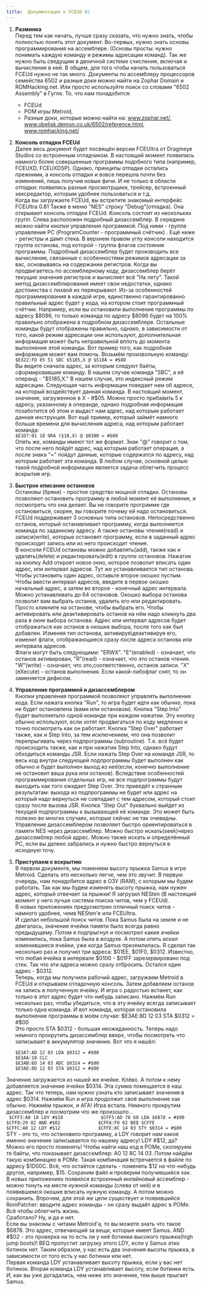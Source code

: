 ```yaml
---
title:  Документация к FCEUd #2
---
```

1. **Разминка**  
Перед тем как начать, лучше сразу сказать, что нужно знать, чтобы полностью понять этот документ. Во-первых, нужно знать основы программирования на ассемблере. (Основы просты: нужно понимать каждую команду и режимы адресации команд). Так же нужно быть сведущим в двоичной системе счисления, включая и вычисления в ней. В общем, для того чтобы начать пользоваться FCEUd нужно не так много. Документы по ассемблеру процессоров семейства 6502 и разные доки можно найти на Zophar Domain и ROMHacking.net. Или просто используйте поиск со словами "6502 Assembly" в Гугле.
То, что нам понадобится:  
	- FCEUd
	- РОМ игры Metroid,
	- Разные доки, которые можно найти на: www.zophar.net/,  www.obelisk.demon.co.uk/6502/reference.html,  www.romhacking.net/   

1. **Консоль отладки FCEUd**  
Далее весь документ будет посвящён версии FCEUltra от Dragineye Studios со встроенным отладчиком. В настоящий момент появились намного более совершенные программы подобного типа (например, FCEUXD, FCEUXDSP). Однако, принципы отладки остались прежними, а консоль отладки и вовсе перешла почти без изменений, лишь получив новые фичи. И не только в области отладки: появились разные просмотрщики, трейсер, встроенный хексредактор, которым удобнее пользоваться и т.д.  
Когда вы загружаете FCEUd, вы встретите знакомый интерфейс FCEUltra 0.81 Также в меню "NES" строку "Debug"(отладка). Она открывает консоль отладки FCEUd. Консоль состоит из нескольких групп. Слева расположен подробный дизассемблер. В середине можно найти кнопки управления программой. Под ними - группа управления РС (ProgramCounter - программный счётчик) . Ещё ниже - регистры и дамп стека. В верхнем правом углу консоли находится группа останова, под которой - группа флагов состояния программы. Подробный дизассемблер будет производить все вычисления, связанные с особенностями режимов адресации за вас, основываясь на содержании регистров. Когда вы продвигаетесь по ассемблерному коду, дизассемблер берёт текущие значения регистров и вычисляет всё "На лету". Такой метод дизассемблирования имеет свои недостатки, однако достоинства с лихвой их перекрывают. Из-за особенностей программирования в каждой игре, единственно гарантированно правильный адрес будет у кода, на котором стоит программный счётчик. Например, если вы остановили выполнение программы по адресу \$8096, то только команда по адресу \$8096 будет на 100% правильно отображена в подробном дизассемблере. Остальные команды будут отображены правильно, однако, в зависимости от того, какой режим адресации они используют, дополнительная информация может быть неправильной вплоть до момента выполнения этой команды. Вот пример того, как подробная информация может вам помочь. Возьмём произвольную команду:  
`$E322:FD 85 51 SBC $5185,X @ $518A = #$8D `  
Вы видите сначала адрес, за которым следуют байты, сформировавшие команду. В нашем случае команда "SBC", а её операнд - "\$5185,X." В нашем случае, это индексный режим адресации. Следующая часть информации поведает нам об адресе, на который воздействует данная команда. В настоящий момент, значение, загруженное в Х - #\$05. Можно просто прибавить 5 к адресу, указанному в операнде, однако подробная информация позаботится об этом и выдаст нам адрес, над которым работает данная инструкция. Вот ещё пример, который займёт намного больше времени для вычисления адреса, над которым работает команда:   
`$E1D7:01 18 ORA ($18,X) @ $0300 = #$00`  
Опять же, команды имеют тот же формат. Знак "@" говорит о том, что после него пойдёт адрес, над которым работает операция, а после знака "=" пойдут данные, которые содержатся по адресу, над которым работает эта команда. В любом случае, основной целью такой подробной информации является задача облегчить процесс вскрытия игр.  

1. **Быстрое описание остановов**  
Остановы (бряки) - простое средство мощной отладки. Остановы позволяют остановить программу в любой момент её выполнения, и посмотреть что она делает. Вы не говорите программе где остановиться, скорее, вы говорите почему ей надо остановиться. FCEUd поддерживает 3 основных типа остановов. Непосредственно останов, который останавливает программу, когда выполняется команда по заданному адресу. А также остановы чтения(read) и записи(write), которые остановят программу, если в заданный адрес происходит запись или из него происходит чтение.   
В консоли FCEUd остановы можно добавлять(add), также как и удалять(delete) и редактировать(edit) в группе остановов. Нажатие на кнопку Add откроет новое окно, которое позволит вписать один адрес, или интервал адресов. Тут же устанавливается тип останова. Чтобы установить один адрес, оставьте второе окошко пустым. Чтобы ввести интервал адресов, введите в первое окошко начальный адрес, а затем во второе - конечный адрес интервала. Можно устанавливать до 64 остановов. Окошко выбора останова позволит вам выбрать останов, удалить его или редактировать. Просто кликните на останове, чтобы выбрать его. Чтобы активировать или деактивировать останов на нём надо кликнуть два раза в окне выбора останова. Адрес или интервал адресов будет отображаться как останов в окошке выбора, после того как был добавлен. Изменяя тип останова, активируя\деактивируя его, изменит флаги, отображающиеся сразу после адреса останова или интервала адресов.   
Флаги могут быть следующими: "ERWX". "E"(enabled) - означает, что останов активирован, "R"(read) - означает, что это останов чтения. "W"(write) - означает, что это,соответственно, останов записи. "Х"(eXecute) - останов выполнения. Если какой-либофлаг снят, то он заменяется дефисом. 

1. **Управление программой и дизассемблером**  
Кнопки управления программой позволяют управлять выполнение кода. Если нажата кнопка "Run", то игра будет идти как обычно, пока не будет остановлена (вами или остановом). Кнопка "Step Into" будет выполнятьпо одной команде при каждом нажатии. Эту кнопку обычно используют, если хотят продвигаться по коду медленно и точно посмотреть как он работает. Кнопка "Step Over" работает также, как и Step Into, за тем исключением, что она позволит перепрыгивать через подпрограммы (subroutine). Т.е. всё будет происходить также, как и при нажатии Step Into, однако будут обходиться команды JSR. Если нажать Step Over на команде JSR, то весь код внутри следующей подпрограммы будет выполнен как обычно и будет выполнен выход из неё(если, конечно выполнение не остановит ваша рука или останов). Вследствие особенностей программирования отдельных игр, не все подпрограммы будут выходить как того ожидает Step Over. Это приведёт к странным результатам: выхода из подпрограммы не будет или адрес на который надо вернуться не совпадает с тем адресом, который стоит сразу после вызова JSR. Кнопка "Step Out" буквально выйдет из текущей подпрограммы к вызывающей её команде. Это может быть полезно во многих случаях, которые сейчас не так очевидны.  
Управление дизассемблером позволяет быстро ориентироваться в памяти NES через дизассемблер. Можно быстро искать(seek)через дизассемблер любой адрес. Можно также искать и определённый PC, если вы далеко забрались и нужно быстро вернуться в исходную точу.  

1. **Приступаем к вскрытию**  
В первом документе, мы поменяем высоту прыжка Samus в игре Metroid. Сделать это несколько легче, чем это звучит. В первую очередь, нам понадобится адрес в ОЗУ (RAM), с которым мы будем работать. Так как мы будем изменять высоту прыжка, нам нужен адрес, который отвечает за прыжки! Я загрузил NESten (В настоящий момент у него лучше система поиска читов, чем у FCEUd).  
В новых приложениях предусмотрен отличный поиск читов - намного удобнее, чемв NESten'e или FCEUltra.  
И сделал небольшой поиск читов. Пока Samus была на земле и не двигалась, значение ячейки памяти было всегда равно предыдущему. Потом я подпрыгнул и посмотрел какие ачейки изменились, пока Samus была в воздухе. А потом опять искал изменившиеся ячейки, уже когда Samus приземлилась. Я сделал так несколько раз и получил три адреса: \$01EE, \$01F0, \$0312. Известно, что любая ячейка в интервале \$0100 - \$01FF зарезервировано под стек. Так что эти адреса можно сразу отбросить. Остался один адрес - \$0312.  
Теперь, когда мы получили рабочий адрес, загружаем Metroid в FCEUd и открываем отладочную консоль. Затем добавляем останов на запись в полученную ячейку. И игра с радостью встанет, как только в этот адрес будет что-нибудь записано. Нажмём Run несколько раз, чтобы убедиться, что в эту ячейку всегда записывает только одна команда. И вот команда, которая остановила выполнение программы в моём случае: \$E3AE:8D 12 03 STA \$0312 = #\$00  
Это просто STA \$0312 - большая неожиданность. Теперь надо немного прокрутить дизассемблер вверх, чтобы посмотреть что записывает в аккумулятор значение. Вот что я нашёл: 
	```
	$E3A7:AD 12 03 LDA $0312 = #$00 
	$E3AA:18 CLC                    
	$E3AB:6D 14 03 ADC $0314 = #$00 
	$E3AE:8D 12 03 STA $0312 = #$00 
	```
Значение загружается из нашей же ячейке. Клёво. А потом к нему добавляется значение ячейки \$0314. Эта сумма помещается в наш адрес. Так что теперь, нам нужно узнать кто записывает значения в адрес \$0314. Нажмём Run и игра продолжит своё выполнение как обычно. Нажмём прыжок, и АГА! Игра встала. Немного прокрутим дизассемблер и посмотрим что же произошло...  
	``` 
	$CFF3:A0 18 LDY #$18             
	$CFF5:AD 78 68 LDA $6878 = #$00  
	$CFF8:29 02 AND #$02             
	$CFFA:F0 02 BEQ $CFFE            
	$CFFC:A0 12 LDY #$12             
	$CFFE:8C 14 03 STY $0314 = #$00  
	```
STY - это то, что остановило программу, а LDY говорит нам какое именно значение записывается по нашему адресу! LDY #\$12, да? Можно его просто поменять! Чтобы найти наш код в РОМе, скопируем те байты, что показывает дизассемблер: A0 12 8C 14 03. Потом найдём такую комбинацию в РОМе. Такая комбинация встречается в файле по адресу \$1D00C. Всё, что остаётся сделать - поменять \$12 на что-нибудь другое, например, \$15. Сохраним файл и проверим получившийся хак.  
В новых приложениях появился встроенный инлайновый ассемблер - можно ткнуть на месте нужной команды (слева от неё) и в появившемся окошке вписать нужную команду. А потом можно сохранить. Впрочем, для этой же цели существует и появившийся RomPatcher: вводите адрес команды - он сразу выдаёт адрес в РОМе. Всё чтобы облегчить жизнь.  
Сработало? Ну, и да и нет.  
Если вы знакомы с читами Metroid'a, то вы можете знать что такое \$6878. Это адрес, отвечающий за вещи, которые имеет Samus. AND #\$02 - это проверка на то есть ли у неё ботинки высокого прыжка(high jump boots)! BEQ пропустит загрузку этого LDY, если у Samus этих ботинок нет. Таким образом, у нас есть два значения высоты прыжка, в зависимости от того есть у нас ботинки или нет.  
Первая команда LDY устанавливает высоту прыжка, если у вас нет ботинок. Вторая команда LDY устанавливает высоту, если ботинки есть. И, как вы уже догадались, чем ниже это значение, тем выше прыгает Samus.  

